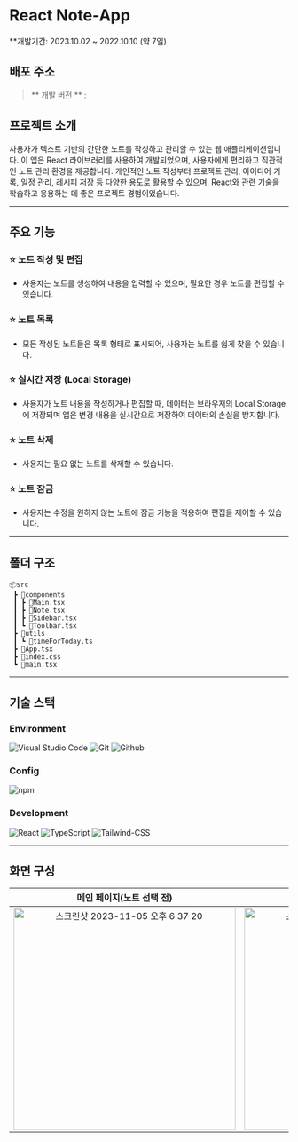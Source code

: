 # React Note-App
**개발기간: 2023.10.02 ~ 2022.10.10 (약 7일)

## 배포 주소
> ** 개발 버전 ** : []() <br>

## 프로젝트 소개

사용자가 텍스트 기반의 간단한 노트를 작성하고 관리할 수 있는 웹 애플리케이션입니다. 이 앱은 React 라이브러리를 사용하여 개발되었으며, 사용자에게 편리하고 직관적인 노트 관리 환경을 제공합니다. 개인적인 노트 작성부터 프로젝트 관리, 아이디어 기록, 일정 관리, 레시피 저장 등 다양한 용도로 활용할 수 있으며, React와 관련 기술을 학습하고 응용하는 데 좋은 프로젝트 경험이었습니다.

---
## 주요 기능

### ⭐️ 노트 작성 및 편집
- 사용자는 노트를 생성하여 내용을 입력할 수 있으며, 필요한 경우 노트를 편집할 수 있습니다.

### ⭐️ 노트 목록
- 모든 작성된 노트들은 목록 형태로 표시되어, 사용자는 노트를 쉽게 찾을 수 있습니다.

### ⭐️ 실시간 저장 (Local Storage)
- 사용자가 노트 내용을 작성하거나 편집할 때, 데이터는 브라우저의 Local Storage에 저장되며 앱은 변경 내용을 실시간으로 저장하여 데이터의 손실을 방지합니다.

### ⭐️ 노트 삭제
- 사용자는 필요 없는 노트를 삭제할 수 있습니다.

### ⭐️ 노트 잠금
- 사용자는 수정을 원하지 않는 노트에 잠금 기능을 적용하여 편집을 제어할 수 있습니다.

---

## 폴더 구조
```
📦src
 ┣ 📂components
 ┃ ┣ 📜Main.tsx
 ┃ ┣ 📜Note.tsx
 ┃ ┣ 📜Sidebar.tsx
 ┃ ┗ 📜Toolbar.tsx
 ┣ 📂utils
 ┃ ┗ 📜timeForToday.ts
 ┣ 📜App.tsx
 ┣ 📜index.css
 ┗ 📜main.tsx
```
---

## 기술 스택

### Environment
![Visual Studio Code](https://img.shields.io/badge/Visual%20Studio%20Code-007ACC?style=for-the-badge&logo=Visual%20Studio%20Code&logoColor=white)
![Git](https://img.shields.io/badge/Git-F05032?style=for-the-badge&logo=Git&logoColor=white)
![Github](https://img.shields.io/badge/GitHub-181717?style=for-the-badge&logo=GitHub&logoColor=white)             

### Config
![npm](https://img.shields.io/badge/npm-CB3837?style=for-the-badge&logo=npm&logoColor=white)        

### Development
![React](https://img.shields.io/badge/React-20232A?style=for-the-badge&logo=react&logoColor=61DAFB)
![TypeScript](https://img.shields.io/badge/Typescript-3178C6?style=for-the-badge&logo=Typescript&logoColor=white)
![Tailwind-CSS](https://img.shields.io/badge/Tailwind-06B6D4?style=for-the-badge&logo=Tailwindcss&logoColor=white)

---
## 화면 구성
| 메인 페이지(노트 선택 전)  |  메인 페이지(노트 선택 후)   |
| :-------------------------------------------: | :------------: |
|  <img width="400" alt="스크린샷 2023-11-05 오후 6 37 20" src="https://github.com/geonwooPark/note-app/assets/136573728/7348a7bb-b7a3-4179-8548-7ef42ea441ce"> |  <img width="400" alt="스크린샷 2023-11-05 오후 6 37 32" src="https://github.com/geonwooPark/note-app/assets/136573728/879ab349-9785-47a9-bad1-63c489fb22db">|  

